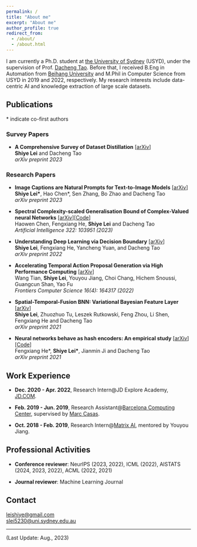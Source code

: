 ```yaml
---
permalink: /
title: "About me"
excerpt: "About me"
author_profile: true
redirect_from: 
  - /about/
  - /about.html
---
```


I am currently a Ph.D. student at [the University of Sydney](https://www.sydney.edu.au/) (USYD), under the supervision of Prof. [Dacheng Tao](https://www.sydney.edu.au/engineering/about/our-people/academic-staff/dacheng-tao.html). Before that, I received B.Eng in Automation from [Beihang University](https://ev.buaa.edu.cn/) and M.Phil in Computer Science from USYD in 2019 and 2022, respectively. My research interests include data-centric AI and knowledge extraction of large scale datasets.



Publications
-----

\* indicate co-first authors

### Survey Papers
- **A Comprehensive Survey of Dataset Distillation** [[arXiv](https://arxiv.org/pdf/2301.05603.pdf)] \
  **Shiye Lei** and Dacheng Tao \
  *arXiv preprint 2023*

### Research Papers

- **Image Captions are Natural Prompts for Text-to-Image Models** [[arXiv](https://arxiv.org/pdf/2307.08526.pdf)] \
  **Shiye Lei\***, Hao Chen\*, Sen Zhang, Bo Zhao and Dacheng Tao \
  *arXiv preprint 2023*


  
- **Spectral Complexity-scaled Generalisation Bound of Complex-Valued neural Networks** [[arXiv](https://arxiv.org/pdf/2112.03467.pdf)][[Code](https://github.com/LeavesLei/cvnn_generalization)] \
  Haowen Chen, Fengxiang He, **Shiye Lei** and Dacheng Tao \
  *Artificial Intelligence 322: 103951 (2023)*

  
- **Understanding Deep Learning via Decision Boundary** [[arXiv](https://arxiv.org/pdf/2206.01515.pdf)] \
  **Shiye Lei**, Fengxiang He, Yancheng Yuan,  and Dacheng Tao \
  *arXiv preprint 2022*

- **Accelerating Temporal Action Proposal Generation via High Performance Computing** [[arXiv](https://arxiv.org/pdf/1906.06496.pdf)] \
  Wang Tian, **Shiye Lei**, Youyou Jiang, Choi Chang, Hichem Snoussi, Guangcun Shan, Yao Fu \
  *Frontiers Computer Science 16(4): 164317 (2022)*

- **Spatial-Temporal-Fusion BNN: Variational Bayesian Feature Layer** [[arXiv](https://arxiv.org/pdf/2112.06281.pdf)] \
  **Shiye Lei**, Zhuozhuo Tu, Leszek Rutkowski, Feng Zhou, Li Shen, Fengxiang He and Dacheng Tao \
  *arXiv preprint 2021*

- **Neural networks behave as hash encoders: An empirical study** [[arXiv](https://arxiv.org/pdf/2101.05490.pdf)][[Code](https://github.com/LeavesLei/activation-code)] \
  Fengxiang He\*, **Shiye Lei\***, Jianmin Ji and Dacheng Tao \
  *arXiv preprint 2021*


Work Experience
-----

- **Dec. 2020 - Apr. 2022**, Research Intern@JD Explore Academy, [JD.COM](https://corporate.jd.com/home).

- **Feb. 2019 - Jun. 2019**, Research Assistant@[Barcelona Computing Center](https://www.bsc.es/), supervised by [Marc Casas](https://www.bsc.es/casas-marc).

- **Oct. 2018 - Feb. 2019**, Research Intern@[Matrix AI](https://www.matrix.io/), mentored by Youyou Jiang.


Professional Activities
-----
- **Conference reviewer**: NeurIPS (2023, 2022), ICML (2022), AISTATS (2024, 2023, 2022), ACML (2022, 2021)

- **Journal reviewer**: Machine Learning Journal


Contact
-----
[leishiye@gmail.com](mailto:leishiye@gmail.com)  
[slei5230@uni.sydney.edu.au](mailto:slei5230@uni.sydney.edu.au) 

---
(Last Update: Aug., 2023)

